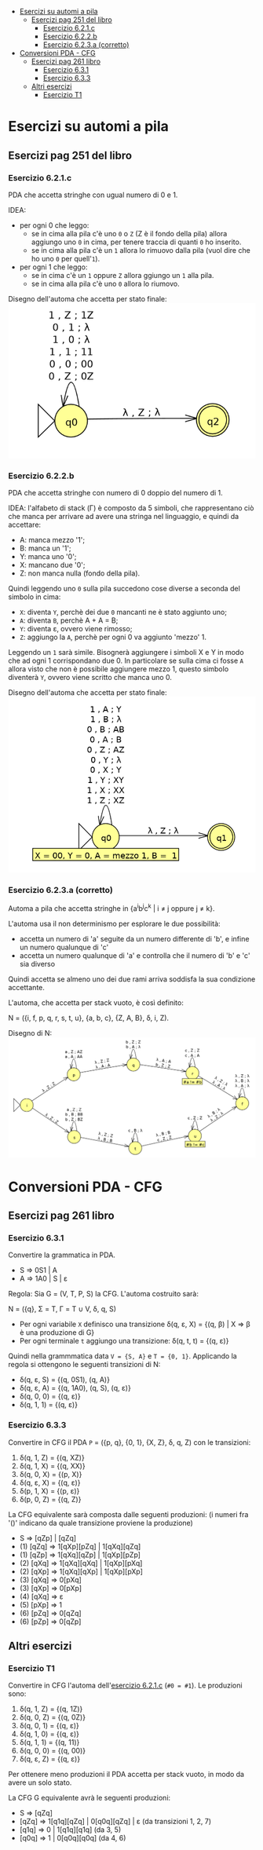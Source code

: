 <!-- TOC depthFrom:1 depthTo:3 withLinks:1 updateOnSave:1 orderedList:0 -->

- [Esercizi su automi a pila](#esercizi-su-automi-a-pila)
	- [Esercizi pag 251 del libro](#esercizi-pag-251-del-libro)
		- [Esercizio 6.2.1.c](#esercizio-621c)
		- [Esercizio 6.2.2.b](#esercizio-622b)
		- [Esercizio 6.2.3.a (corretto)](#esercizio-623a-corretto)
- [Conversioni PDA - CFG](#conversioni-pda-cfg)
	- [Esercizi pag 261 libro](#esercizi-pag-261-libro)
		- [Esercizio 6.3.1](#esercizio-631)
		- [Esercizio 6.3.3](#esercizio-633)
	- [Altri esercizi](#altri-esercizi)
		- [Esercizio T1](#esercizio-t1)

<!-- /TOC -->

# Esercizi su automi a pila

## Esercizi pag 251 del libro

### Esercizio 6.2.1.c

PDA che accetta stringhe con ugual numero di 0 e 1.

IDEA:

- per ogni 0 che leggo:
  - se in cima alla pila c'è uno `0` o `Z` (Z è il fondo della pila) allora aggiungo uno `0` in cima, per tenere traccia di quanti `0` ho inserito.
  - se in cima alla pila c'è un `1` allora lo rimuovo dalla pila (vuol dire che ho uno `0` per quell'`1`).
- per ogni 1 che leggo:
  - se in cima c'è un `1` oppure `Z` allora ggiungo un `1` alla pila.
  - se in cima alla pila c'è uno `0` allora lo riumovo.

Disegno dell'automa che accetta per stato finale:
![Esercizio 6.1.2.c](img/PDA/Ex6.2.1.c.png "Es 6.2.1.c per stato finale")

### Esercizio 6.2.2.b

PDA che accetta stringhe con numero di 0 doppio del numero di 1.

IDEA: l'alfabeto di stack (&Gamma;) è composto da 5 simboli, che rappresentano ciò che manca per arrivare ad avere una stringa nel linguaggio, e quindi da accettare:

- A: manca mezzo '1';
- B: manca un '1';
- Y: manca uno '0';
- X: mancano due '0';
- Z: non manca nulla (fondo della pila).

Quindi leggendo uno `0` sulla pila succedono cose diverse a seconda del simbolo in cima:

- `X`: diventa `Y`, perchè dei due `0` mancanti ne è stato aggiunto uno;
- `A`: diventa `B`, perchè A + A = B;
- `Y`: diventa &epsilon;, ovvero viene rimosso;
- `Z`: aggiungo la `A`, perchè per ogni 0 va aggiunto 'mezzo' 1.

Leggendo un `1` sarà simile. Bisognerà aggiungere i simboli X e Y in modo che ad ogni 1 corrispondano due 0. In particolare se sulla cima ci fosse `A` allora visto che non è possibile aggiungere mezzo 1, questo simbolo diventerà `Y`, ovvero viene scritto che manca uno 0.


Disegno dell'automa che accetta per stato finale:
![Esercizio 6.2.2.b](img/PDA/Ex6.2.2.b.png "Es 6.2.2.b per stato finale")

### Esercizio 6.2.3.a (corretto)

Automa a pila che accetta stringhe in {a<sup>i</sup>b<sup>j</sup>c<sup>k</sup> | i &ne; j oppure j &ne; k}.

L'automa usa il non determinismo per esplorare le due possibilità:
- accetta un numero di 'a' seguite da un numero differente di 'b', e infine un numero qualunque di 'c'
- accetta un numero qualunque di 'a' e controlla che il numero di 'b' e 'c' sia diverso

Quindi accetta se almeno uno dei due rami arriva soddisfa la sua condizione accettante.

L'automa, che accetta per stack vuoto, è così definito:

N = ({i, f, p, q, r, s, t, u}, {a, b, c}, {Z, A, B}, &delta;, i, Z).

Disegno di N:
![Esercizio 6.2.3.a](img/PDA/Ex6.2.3.a.png "Es 6.2.3.a per stack vuoto")


# Conversioni PDA - CFG

## Esercizi pag 261 libro

### Esercizio 6.3.1
Convertire la grammatica in PDA.

- S => 0S1 | A
- A => 1A0 | S | &epsilon;

Regola: Sia G = (V, T, P, S) la CFG. L'automa costruito sarà:

N = ({q}, &Sigma; = T, &Gamma; = T &cup; V, &delta;, q, S)

- Per ogni variabile `X` definisco una transizione &delta;(q, &epsilon;, X) = {(q, &beta;) | X => &beta; è una produzione di G}
- Per ogni terminale `t` aggiungo una transizione: &delta;(q, t, t) = {(q, &epsilon;)}

Quindi nella grammmatica data `V = {S, A}` e `T = {0, 1}`. Applicando la regola si ottengono le seguenti transizioni di N:

- &delta;(q, &epsilon;, S) = {(q, 0S1), (q, A)}
- &delta;(q, &epsilon;, A) = {(q, 1A0), (q, S), (q, &epsilon;)}
- &delta;(q, 0, 0) = {(q, &epsilon;)}
- &delta;(q, 1, 1) = {(q, &epsilon;)}

### Esercizio 6.3.3
Convertire in CFG il PDA `P` = ({p, q}, {0, 1}, {X, Z}, &delta;, q, Z) con le transizioni:
1. &delta;(q, 1, Z) = {(q, XZ)}
2. &delta;(q, 1, X) = {(q, XX)}
3. &delta;(q, 0, X) = {(p, X)}
4. &delta;(q, &epsilon;, X) = {(q, &epsilon;)}
5. &delta;(p, 1, X) = {(p, &epsilon;)}
6. &delta;(p, 0, Z) = {(q, Z)}

La CFG equivalente sarà composta dalle seguenti produzioni:
(i numeri fra '()' indicano da quale transizione proviene la produzione)
- S => [qZp] | [qZq]
- (1) [qZq] => 1[qXp][pZq] | 1[qXq][qZq]
- (1) [qZp] => 1[qXq][qZp] | 1[qXp][pZp]
- (2) [qXq] => 1[qXq][qXq] | 1[qXp][pXq]
- (2) [qXp] => 1[qXq][qXp] | 1[qXp][pXp]
- (3) [qXq] => 0[pXq]
- (3) [qXp] => 0[pXp]
- (4) [qXq] => &epsilon;
- (5) [pXp] => 1
- (6) [pZq] => 0[qZq]
- (6) [pZp] => 0[qZp]

## Altri esercizi

### Esercizio T1
Convertire in CFG l'automa dell'[esercizio 6.2.1.c](#esercizio-621c) (`#0 = #1`). Le produzioni sono:

1. &delta;(q, 1, Z) = {(q, 1Z)}
2. &delta;(q, 0, Z) = {(q, 0Z)}
3. &delta;(q, 0, 1) = {(q, &epsilon;)}
4. &delta;(q, 1, 0) = {(q, &epsilon;)}
5. &delta;(q, 1, 1) = {(q, 11)}
6. &delta;(q, 0, 0) = {(q, 00)}
7. &delta;(q, &epsilon;, Z) = {(q, &epsilon;)}

Per ottenere meno produzioni il PDA accetta per stack vuoto, in modo da avere un solo stato.

La CFG G equivalente avrà le seguenti produzioni:

- S => [qZq]
- [qZq] => 1[q1q][qZq] | 0[q0q][qZq] | &epsilon; (da transizioni 1, 2, 7)
- [q1q] => 0 | 1[q1q][q1q] (da 3, 5)
- [q0q] => 1 | 0[q0q][q0q] (da 4, 6)
